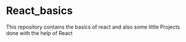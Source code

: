 # React_basics

This repository contains the basics of react and also some little Projects done with the help of React
